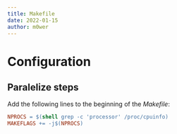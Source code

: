 ```yaml
---
title: Makefile
date: 2022-01-15
author: m0wer
---
```


# Configuration

## Paralelize steps

Add the following lines to the beginning of the *Makefile*:

```Makefile
NPROCS = $(shell grep -c 'processor' /proc/cpuinfo)
MAKEFLAGS += -j$(NPROCS)
```
